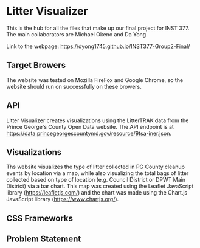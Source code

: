 # Litter Visualizer
This is the hub for all the files that make up our final project for INST 377. The main collaborators are Michael Okeno and Da Yong.

Link to the webpage:  https://dyong1745.github.io/INST377-Group2-Final/ 

## Target Browers 
The website was tested on Mozilla FireFox and Google Chrome, so the website should run on successfully on these browers. 

## API 
Litter Visualizer creates visualizations using the LitterTRAK data from the Prince George's County Open Data website. The API endpoint is at https://data.princegeorgescountymd.gov/resource/9tsa-iner.json.

## Visualizations
Ths website visualizes the type of litter collected in PG County cleanup events by location via a map, while also visualizing the total bags of litter collected based on type of location (e.g. Council District or DPWT Main District) via a bar chart. This map was created using the Leaflet JavaScript library (https://leafletjs.com/) and the chart was made using the Chart.js JavaScript library (https://www.chartjs.org/).

## CSS Frameworks

## Problem Statement 




